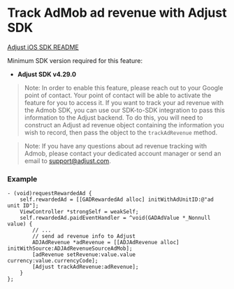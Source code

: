 # Track AdMob ad revenue with Adjust SDK

[Adjust iOS SDK README][ios-readme]

Minimum SDK version required for this feature:

- **Adjust SDK v4.29.0**

> Note: In order to enable this feature, please reach out to your Google point of contact. Your point of contact will be able to activate the feature for you to access it.
If you want to track your ad revenue with the Admob SDK, you can use our SDK-to-SDK integration to pass this information to the Adjust backend. To do this, you will need to construct an Adjust ad revenue object containing the information you wish to record, then pass the object to the `trackAdRevenue` method.

> Note: If you have any questions about ad revenue tracking with Admob, please contact your dedicated account manager or send an email to [support@adjust.com](mailto:support@adjust.com).
### Example

```objc
- (void)requestRewardedAd {
    self.rewardedAd = [[GADRewardedAd alloc] initWithAdUnitID:@"ad unit ID"];
    ViewController *strongSelf = weakSelf;
    self.rewardedAd.paidEventHandler = ^void(GADAdValue *_Nonnull value) {
        // ...
        // send ad revenue info to Adjust
        ADJAdRevenue *adRevenue = [[ADJAdRevenue alloc] initWithSource:ADJAdRevenueSourceAdMob];
        [adRevenue setRevenue:value.value currency:value.currencyCode];
        [Adjust trackAdRevenue:adRevenue];
    }
};
```

[ios-readme]:    ../../../README.md
